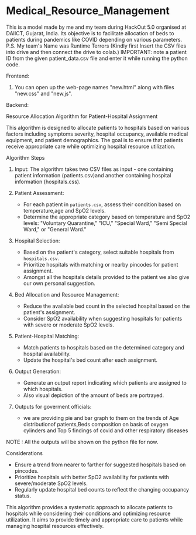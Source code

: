 # Medical_Resource_Management
This is a model made by me and my team during HackOut 5.0 organised at DAIICT, Gujarat, India. Its objective is to facilitate allocation of beds to patients during pandemics like COVID depending on various parameters. 
P.S. My team's Name was Runtime Terrors
(Kindly first Insert the CSV files into drive and then connect the drive to colab.)
IMPORTANT: note a patient ID from the given patient_data.csv file and enter it while running the python code.


Frontend:

1. You can open up the web-page names "new.html" along with files "new.css" and "new.js".


Backend:

Resource Allocation Algorithm for Patient-Hospital Assignment

This algorithm is designed to allocate patients to hospitals based on various factors including symptoms severity, hospital occupancy, available medical equipment, and patient demographics. The goal is to ensure that patients receive appropriate care while optimizing hospital resource utilization.

Algorithm Steps

1. Input: The algorithm takes two CSV files as input - one containing patient information (patients.csv)and another containing hospital information (hospitals.css).

2. Patient Assessment:
   - For each patient in `patients.csv`, assess their condition based on temperature,age and SpO2 levels.
   - Determine the appropriate category based on temperature and SpO2 levels: "Voluntary Quarantine," "ICU," "Special Ward," "Semi Special Ward," or "General Ward."

3. Hospital Selection:
   - Based on the patient's category, select suitable hospitals from `hospitals.csv`.
   - Prioritize hospitals with matching or nearby pincodes for patient assignment.
   -  Amongst all the hospitals details provided to the patient we also give our own personal suggestion.

4. Bed Allocation and Resource Management:
   - Reduce the available bed count in the selected hospital based on the patient's assignment.
   - Consider SpO2 availability when suggesting hospitals for patients with severe or moderate SpO2 levels.

5. Patient-Hospital Matching:
   - Match patients to hospitals based on the determined category and hospital availability.
   - Update the hospital's bed count after each assignment.

6. Output Generation:
   - Generate an output report indicating which patients are assigned to which hospitals.
   - Also visual depiction of the amount of beds are portrayed.

7. Outputs for goverment officials:
    - we are providing pie and bar graph to them on the trends of Age distributionof patients,Beds composition on basis of oxygen cylinders and Top 5 findings of covid             and other respiratory diseases

NOTE : All the outputs will be shown on the python file for now.

Considerations

- Ensure a trend from nearer to farther for suggested hospitals based on pincodes.
- Prioritize hospitals with better SpO2 availability for patients with severe/moderate SpO2 levels.
- Regularly update hospital bed counts to reflect the changing occupancy status.

This algorithm provides a systematic approach to allocate patients to hospitals while considering their conditions and optimizing resource utilization. It aims to provide timely and appropriate care to patients while managing hospital resources effectively.
